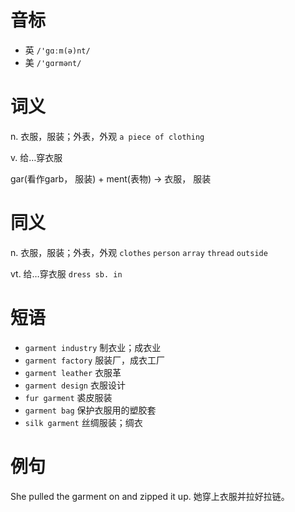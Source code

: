 # 音标

- 英 `/'gɑːm(ə)nt/`
- 美 `/'gɑrmənt/`

# 词义

n. 衣服，服装；外表，外观
`a piece of clothing`

v. 给…穿衣服




gar(看作garb， 服装) + ment(表物) → 衣服， 服装

# 同义

n. 衣服，服装；外表，外观
`clothes` `person` `array` `thread` `outside`

vt. 给…穿衣服
`dress sb. in`

# 短语

- `garment industry` 制衣业；成衣业
- `garment factory` 服装厂，成衣工厂
- `garment leather` 衣服革
- `garment design` 衣服设计
- `fur garment` 裘皮服装
- `garment bag` 保护衣服用的塑胶套
- `silk garment` 丝绸服装；绸衣

# 例句

She pulled the garment on and zipped it up.
她穿上衣服并拉好拉链。


